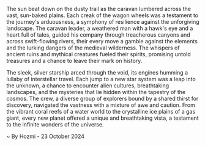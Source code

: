 
The sun beat down on the dusty trail as the caravan lumbered across the vast, sun-baked plains. Each creak of the wagon wheels was a testament to the journey's arduousness, a symphony of resilience against the unforgiving landscape. The caravan leader, a weathered man with a hawk's eye and a heart full of tales, guided his company through treacherous canyons and across swift-flowing rivers, their every move a gamble against the elements and the lurking dangers of the medieval wilderness. The whispers of ancient ruins and mythical creatures fueled their spirits, promising untold treasures and a chance to leave their mark on history.

The sleek, silver starship arced through the void, its engines humming a lullaby of interstellar travel. Each jump to a new star system was a leap into the unknown, a chance to encounter alien cultures, breathtaking landscapes, and the mysteries that lie hidden within the tapestry of the cosmos. The crew, a diverse group of explorers bound by a shared thirst for discovery, navigated the vastness with a mixture of awe and caution. From the vibrant coral reefs of a water world to the crystalline ice plains of a gas giant, every new planet offered a unique and breathtaking vista, a testament to the infinite wonders of the universe. 

~ By Hozmi - 23 October 2024
